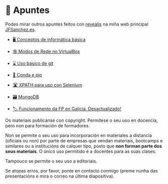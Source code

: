 # 📕 Apuntes

Podes mirar outros apuntes feitos con [revealjs](https://revealjs.com/) na miña web principal [JFSanchez.es](https://jfsanchez.es).

<div class="grid cards" markdown>

- [🖥️ Conceptos de informática básica](https://jfsanchez.es/docencia/informatica-basica/)

- [🕸️ Modos de Rede no VirtualBox](https://jfsanchez.es/docencia/virtualbox/)

- [⌛ Uso básico de git](https://jfsanchez.es/docencia/git/)

- [🐍 Conda e pip](https://jfsanchez.es/docencia/conda-pip-virtualenv/)

- [🛣️ XPATH para uso con Selenium](https://jfsanchez.es/docencia/xpath/)

- [🗃️ MongoDB](https://jfsanchez.es/docencia/mongodb)

- [🏷 Funcionamento da FP en Galicia. Desactualizado!](https://jfsanchez.es/docencia/funcionamentofp/)

</div>

Os materiais publicanse con copyright. Permítese o seu uso en docencia, pero non para formación de formadores.

Non se permite o seu uso para incorporación en materiales a distancia (oficiais ou non) por parte de empresas que vendan materiais, bootcamps e similares ou a institucións de calquer tipo, posto que **non forman parte dos seus materiais**. O único uso permitido é a docentes para as súas clases.

Tampouco se permite o seu uso a editoriais.

Se atopas erros, por favor, ponte en contacto conmigo (preme nunha das presentacións e mira o correo na última diapositiva).















